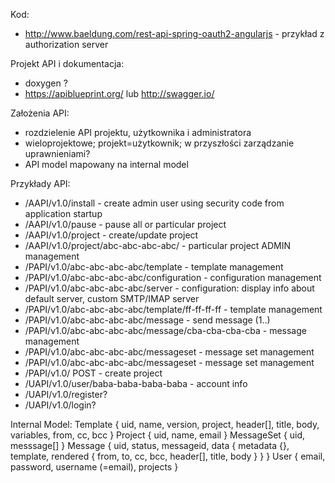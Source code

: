 Kod:
- http://www.baeldung.com/rest-api-spring-oauth2-angularjs - przykład z authorization server

Projekt API i dokumentacja:
- doxygen ?
- https://apiblueprint.org/ lub http://swagger.io/

Założenia API:
- rozdzielenie API projektu, użytkownika i administratora
- wieloprojektowe; projekt=użytkownik; w przyszłości zarządzanie uprawnieniami?
- API model mapowany na internal model

Przykłady API:
- /AAPI/v1.0/install - create admin user using security code from application startup
- /AAPI/v1.0/pause - pause all or particular project
- /AAPI/v1.0/project - create/update project
- /AAPI/v1.0/project/abc-abc-abc-abc/ - particular project ADMIN management
- /PAPI/v1.0/abc-abc-abc-abc/template - template management
- /PAPI/v1.0/abc-abc-abc-abc/configuration - configuration management
- /PAPI/v1.0/abc-abc-abc-abc/server - configuration: display info about default server, custom SMTP/IMAP server
- /PAPI/v1.0/abc-abc-abc-abc/template/ff-ff-ff-ff - template management
- /PAPI/v1.0/abc-abc-abc-abc/message - send message (1..)
- /PAPI/v1.0/abc-abc-abc-abc/message/cba-cba-cba-cba - message management
- /PAPI/v1.0/abc-abc-abc-abc/messageset - message set management
- /PAPI/v1.0/abc-abc-abc-abc/messageset - message set management
- /PAPI/v1.0/ POST - create project
- /UAPI/v1.0/user/baba-baba-baba-baba - account info
- /UAPI/v1.0/register?
- /UAPI/v1.0/login?


Internal Model:
Template {
uid, name, version, project, header[], title, body, variables, from, cc, bcc
}
Project {
uid, name, email
}
MessageSet {
  uid, messsage[]
}
Message {
uid, status, messageid, data {
  metadata {}, template, rendered { from, to, cc, bcc, header[], title, body }
 }
}
User {
email, password, username (=email), projects
}

